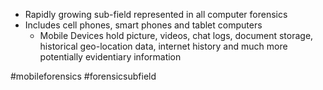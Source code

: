 - Rapidly growing sub-field represented in all computer forensics 
- Includes cell phones, smart phones and tablet computers
	- Mobile Devices hold picture, videos, chat logs, document storage, historical geo-location data, internet history and much more potentially evidentiary information

#mobileforensics #forensicsubfield